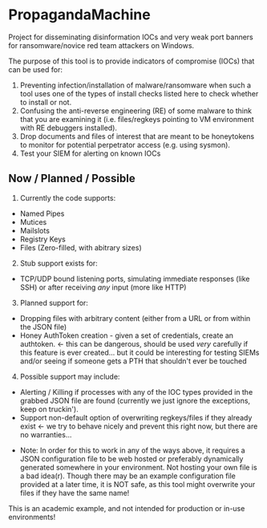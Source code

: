 # PropagandaMachine
Project for disseminating disinformation IOCs and very weak port banners for ransomware/novice red team attackers on Windows.

The purpose of this tool is to provide indicators of compromise (IOCs) that can be used for:
1. Preventing infection/installation of malware/ransomware when such a tool uses one of the types of install checks listed here to check whether to install or not.
2. Confusing the anti-reverse engineering (RE) of some malware to think that you are examining it (i.e. files/regkeys pointing to VM environment with RE debuggers installed).
3. Drop documents and files of interest that are meant to be honeytokens to monitor for potential perpetrator access (e.g. using sysmon).
4. Test your SIEM for alerting on known IOCs

## Now / Planned / Possible
1. Currently the code supports:
 * Named Pipes
 * Mutices
 * Mailslots
 * Registry Keys
 * Files (Zero-filled, with abitrary sizes)
2. Stub support exists for:
 * TCP/UDP bound listening ports, simulating immediate responses (like SSH) or after receiving *any* input (more like HTTP)
3. Planned support for:
 * Dropping files with arbitrary content (either from a URL or from within the JSON file)
 * Honey AuthToken creation - given a set of credentials, create an authtoken. <- this can be dangerous, should be used *very* carefully if this feature is ever created... but it could be interesting for testing SIEMs and/or seeing if someone gets a PTH that shouldn't ever be touched
4. Possible support may include:
 * Alerting / Killing if processes with any of the IOC types provided in the grabbed JSON file are found (currently we just ignore the exceptions, keep on truckin').
 * Support non-default option of overwriting regkeys/files if they already exist <- we try to behave nicely and prevent this right now, but there are no warranties...
 

- Note: In order for this to work in any of the ways above, it requires a JSON configuration file to be web hosted or preferably dynamically generated somewhere in your environment.  Not hosting your own file is a bad idea(r).  Though there may be an example configuration file provided at a later time, it is NOT safe, as this tool might overwrite your files if they have the same name!  

This is an academic example, and not intended for production or in-use environments!  
